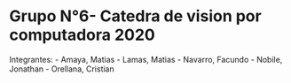 # Grupo N°6- Catedra de vision por computadora 2020

Integrantes:
	- Amaya, Matias
	- Lamas, Matias
	- Navarro, Facundo
	- Nobile, Jonathan
	- Orellana, Cristian

